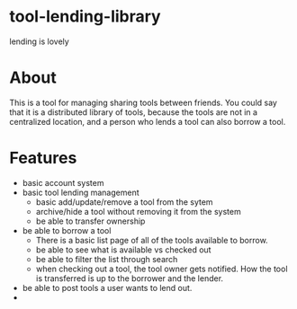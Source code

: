# tool-lending-library
lending is lovely

# About
This is a tool for managing sharing tools between friends. You could say that it is a distributed library of tools, because the tools are not in a centralized location, and a person who lends a tool can also borrow a tool.



# Features
* basic account system
* basic tool lending management
  * basic add/update/remove a tool from the sytem
  * archive/hide a tool without removing it from the system
  * be able to transfer ownership
* be able to borrow a tool
  * There is a basic list page of all of the tools available to borrow.
  * be able to see what is available vs checked out
  * be able to filter the list through search
  * when checking out a tool, the tool owner gets notified. How the tool is transferred is up to the borrower and the lender.
* be able to post tools a user wants to lend out.
* 

